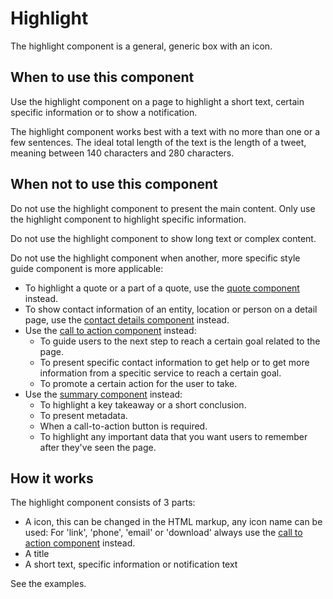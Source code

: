# Highlight

The highlight component is a general, generic box with an icon.

## When to use this component

Use the highlight component on a page to highlight a short text, certain specific information or to show a notification.

The highlight component works best with a text with no more than one or a few sentences. The ideal total length of the text is the length of a tweet, meaning between 140 characters and 280 characters.

## When not to use this component

Do not use the highlight component to present the main content. Only use the highlight component to highlight specific information.

Do not use the highlight component to show long text or complex content.

Do not use the highlight component when another, more specific style guide component is more applicable:

* To highlight a quote or a part of a quote, use the <a href="{{path './quote'}}">quote component</a> instead.
* To show contact information of an entity, location or person on a detail page, use the <a href="{{path './contact-details'}}">contact details component</a> instead.
* Use the <a href="{{path './cta-block'}}">call to action component</a> instead:
  * To guide users to the next step to reach a certain goal related to the page.
  * To present specific contact information to get help or to get more information from a specitic service to reach a certain goal.
  * To promote a certain action for the user to take.
* Use the <a href="{{path './summary'}}">summary component</a> instead:
  * To highlight a key takeaway or a short conclusion.
  * To present metadata.
  * When a call-to-action button is required.
  * To highlight any important data that you want users to remember after they've seen the page.

## How it works

The highlight component consists of 3 parts:

* A icon, this can be changed in the HTML markup, any icon name can be used:
  For 'link', 'phone', 'email' or 'download' always use the
  <a href="{{path './cta-block'}}">call to action component</a> instead.
* A title
* A short text, specific information or notification text

See the examples.
